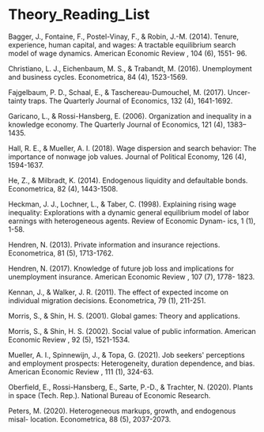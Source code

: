 # Theory_Reading_List

Bagger, J., Fontaine, F., Postel-Vinay, F., & Robin, J.-M. (2014). Tenure,
experience, human capital, and wages: A tractable equilibrium search
model of wage dynamics. American Economic Review , 104 (6), 1551-
96.

Christiano, L. J., Eichenbaum, M. S., & Trabandt, M. (2016). Unemployment
and business cycles. Econometrica, 84 (4), 1523-1569.

Fajgelbaum, P. D., Schaal, E., & Taschereau-Dumouchel, M. (2017). Uncer-
tainty traps. The Quarterly Journal of Economics, 132 (4), 1641-1692.

Garicano, L., & Rossi-Hansberg, E. (2006). Organization and inequality in
a knowledge economy. The Quarterly Journal of Economics, 121 (4),
1383–1435.

Hall, R. E., & Mueller, A. I. (2018). Wage dispersion and search behavior:
The importance of nonwage job values. Journal of Political Economy,
126 (4), 1594-1637.

He, Z., & Milbradt, K. (2014). Endogenous liquidity and defaultable bonds.
Econometrica, 82 (4), 1443-1508.

Heckman, J. J., Lochner, L., & Taber, C. (1998). Explaining rising wage
inequality: Explorations with a dynamic general equilibrium model of
labor earnings with heterogeneous agents. Review of Economic Dynam-
ics, 1 (1), 1-58.

Hendren, N. (2013). Private information and insurance rejections. Econometrica, 81 (5), 1713-1762.

Hendren, N. (2017). Knowledge of future job loss and implications for
unemployment insurance. American Economic Review , 107 (7), 1778-
1823.

Kennan, J., & Walker, J. R. (2011). The effect of expected income on
individual migration decisions. Econometrica, 79 (1), 211-251.

Morris, S., & Shin, H. S. (2001). Global games: Theory and applications.

Morris, S., & Shin, H. S. (2002). Social value of public information. American
Economic Review , 92 (5), 1521-1534.

Mueller, A. I., Spinnewijn, J., & Topa, G. (2021). Job seekers' perceptions
and employment prospects: Heterogeneity, duration dependence, and
bias. American Economic Review , 111 (1), 324-63.

Oberfield, E., Rossi-Hansberg, E., Sarte, P.-D., & Trachter, N. (2020). Plants
in space (Tech. Rep.). National Bureau of Economic Research.

Peters, M. (2020). Heterogeneous markups, growth, and endogenous misal-
location. Econometrica, 88 (5), 2037-2073.
